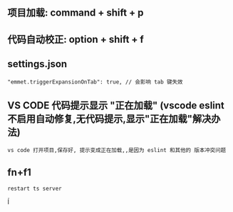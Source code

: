 
##  项目加载: command + shift + p
##  代码自动校正: option + shift + f

##  settings.json
    "emmet.triggerExpansionOnTab": true, // 会影响 tab 键失效 

##  VS CODE 代码提示显示 "正在加载" (vscode eslint不启用自动修复,无代码提示,显示"正在加载"解决办法)
    vs code 打开项目,保存好, 提示变成正在加载,,是因为 eslint 和其他的 版本冲突问题
    
##  fn+f1
    restart ts server

Í